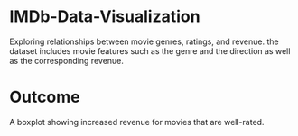 # IMDb-Data-Visualization
Exploring relationships between movie genres, ratings, and revenue.
the dataset includes movie features such as the genre and the direction as well as the corresponding revenue.

# Outcome
A boxplot showing increased revenue for movies that are well-rated.
